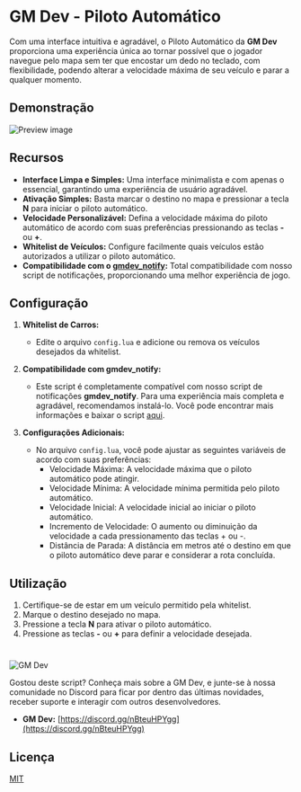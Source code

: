 # GM Dev - Piloto Automático

Com uma interface intuitiva e agradável, o Piloto Automático da **GM Dev** proporciona uma experiência única ao tornar possível que o jogador navegue pelo mapa sem ter que encostar um dedo no teclado, com flexibilidade, podendo alterar a velocidade máxima de seu veículo e parar a qualquer momento.

## Demonstração
![Preview image](https://i.imgur.com/yY7ljj5.png)

## Recursos

- **Interface Limpa e Simples:** Uma interface minimalista e com apenas o essencial, garantindo uma experiência de usuário agradável.
- **Ativação Simples:** Basta marcar o destino no mapa e pressionar a tecla **N** para iniciar o piloto automático.
- **Velocidade Personalizável:** Defina a velocidade máxima do piloto automático de acordo com suas preferências pressionando as teclas **-** ou **+**.
- **Whitelist de Veículos:** Configure facilmente quais veículos estão autorizados a utilizar o piloto automático.
- **Compatibilidade com o [gmdev_notify](https://github.com/guimilreu/gmdev_notify):** Total compatibilidade com nosso script de notificações, proporcionando uma melhor experiência de jogo.

## Configuração

1. **Whitelist de Carros:**
   - Edite o arquivo `config.lua` e adicione ou remova os veículos desejados da whitelist.

2. **Compatibilidade com gmdev_notify:**
   - Este script é completamente compatível com nosso script de notificações **gmdev_notify**. Para uma experiência mais completa e agradável, recomendamos instalá-lo. Você pode encontrar mais informações e baixar o script [aqui](https://github.com/guimilreu/gmdev_notify).

3. **Configurações Adicionais:**
   - No arquivo `config.lua`, você pode ajustar as seguintes variáveis de acordo com suas preferências:
     - Velocidade Máxima: A velocidade máxima que o piloto automático pode atingir.
     - Velocidade Mínima: A velocidade mínima permitida pelo piloto automático.
     - Velocidade Inicial: A velocidade inicial ao iniciar o piloto automático.
     - Incremento de Velocidade: O aumento ou diminuição da velocidade a cada pressionamento das teclas + ou -.
     - Distância de Parada: A distância em metros até o destino em que o piloto automático deve parar e considerar a rota concluída.

## Utilização

1. Certifique-se de estar em um veículo permitido pela whitelist.
2. Marque o destino desejado no mapa.
3. Pressione a tecla **N** para ativar o piloto automático.
4. Pressione as teclas **-** ou **+** para definir a velocidade desejada.

#
![GM Dev](https://i.imgur.com/ghdtKmx.png)

Gostou deste script? Conheça mais sobre a GM Dev, e junte-se à nossa comunidade no Discord para ficar por dentro das últimas novidades, receber suporte e interagir com outros desenvolvedores.

- **GM Dev:** [https://discord.gg/nBteuHPYgg](https://discord.gg/nBteuHPYgg)

## Licença

[MIT](https://raw.githubusercontent.com/guimilreu/gmdev_autopilot/main/LICENSE)
